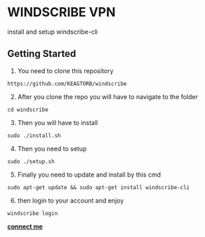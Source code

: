 # WINDSCRIBE VPN
 
 install and setup windscribe-cli
## Getting Started



1. You need to clone this repository
```
https://github.com/KEAGTORB/windscribe
```

2. After you clone the repo you will have to navigate to the folder
```
cd windscribe
```

3. Then you will have to install 
```
sudo ./install.sh  
```

4. Then you need to setup
```
sudo ./setup.sh
```

5. Finally you need to update and install by this cmd
```
sudo apt-get update && sudo apt-get install windscribe-cli
```

6. then login to your account and enjoy
```
windscribe login
```



 **[connect me](https://t.me/keagtorb79)**

